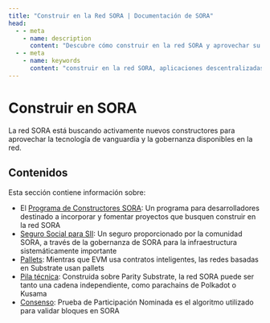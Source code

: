 ```yaml
---
title: "Construir en la Red SORA | Documentación de SORA"
head:
  - - meta
    - name: description
      content: "Descubre cómo construir en la red SORA y aprovechar su infraestructura para desarrollar aplicaciones descentralizadas (dApps). Aprende sobre las herramientas, recursos y documentación disponibles para desarrolladores, y explora las oportunidades de innovación y colaboración dentro del ecosistema SORA."
  - - meta
    - name: keywords
      content: "construir en la red SORA, aplicaciones descentralizadas, dApps, infraestructura, desarrolladores, herramientas, recursos, documentación"
---
```


# Construir en SORA

La red SORA está buscando activamente nuevos constructores para aprovechar la tecnología de vanguardia y la gobernanza disponibles en la red.

## Contenidos

Esta sección contiene información sobre:

- El [Programa de Constructores SORA](/sora-builders.md): Un programa para desarrolladores destinado a incorporar y fomentar proyectos que busquen construir en la red SORA
- [Seguro Social para SII](/social-insurance.md): Un seguro proporcionado por la comunidad SORA, a través de la gobernanza de SORA para la infraestructura sistemáticamente importante
- [Pallets](/pallets.md): Mientras que EVM usa contratos inteligentes, las redes basadas en Substrate usan pallets
- [Pila técnica](/technical-stack.md): Construida sobre Parity Substrate, la red SORA puede ser tanto una cadena independiente, como parachains de Polkadot o Kusama
- [Consenso](/consensus.md): Prueba de Participación Nominada es el algoritmo utilizado para validar bloques en SORA
